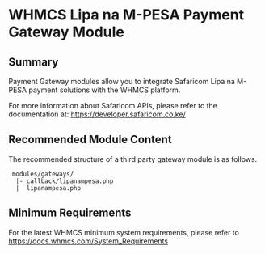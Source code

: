 # WHMCS Lipa na M-PESA Payment Gateway Module #

## Summary ##

Payment Gateway modules allow you to integrate Safaricom Lipa na M-PESA payment solutions with the WHMCS platform.

For more information about Safaricom APIs, please refer to the documentation at:
https://developer.safaricom.co.ke/

## Recommended Module Content ##

The recommended structure of a third party gateway module is as follows.

```
 modules/gateways/
  |- callback/lipanampesa.php
  |  lipanampesa.php
```

## Minimum Requirements ##

For the latest WHMCS minimum system requirements, please refer to
https://docs.whmcs.com/System_Requirements